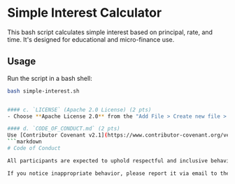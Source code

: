 # Simple Interest Calculator

This bash script calculates simple interest based on principal, rate, and time. It's designed for educational and micro-finance use.

## Usage
Run the script in a bash shell:
```bash
bash simple-interest.sh


#### c. `LICENSE` (Apache 2.0 License) (2 pts)
- Choose **Apache License 2.0** from the "Add File > Create new file > Choose a license template"

#### d. `CODE_OF_CONDUCT.md` (2 pts)
Use [Contributor Covenant v2.1](https://www.contributor-covenant.org/version/2/1/code_of_conduct/) or copy this:
```markdown
# Code of Conduct

All participants are expected to uphold respectful and inclusive behavior.

If you notice inappropriate behavior, please report it via email to the project maintainers.
